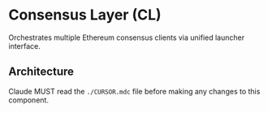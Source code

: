 # Consensus Layer (CL)

Orchestrates multiple Ethereum consensus clients via unified launcher interface.

## Architecture  
Claude MUST read the `./CURSOR.mdc` file before making any changes to this component.